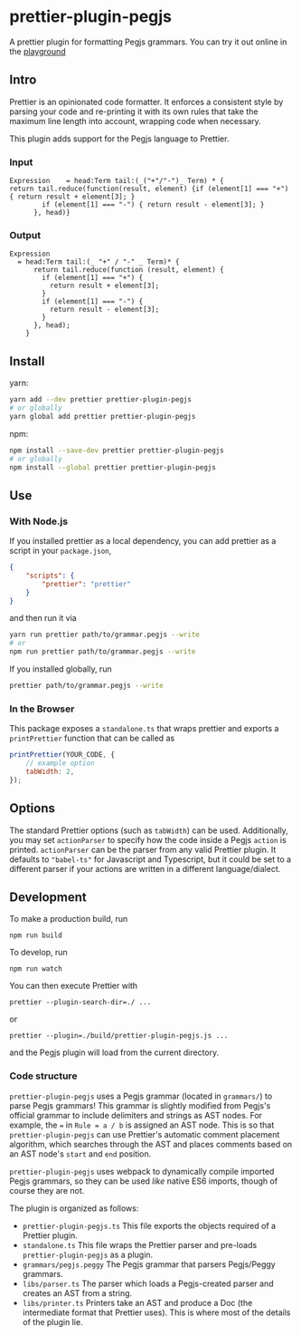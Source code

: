 # prettier-plugin-pegjs

A prettier plugin for formatting Pegjs grammars. You can try it out online in the [playground](https://siefkenj.github.io/prettier-pegjs-playground/)

## Intro

Prettier is an opinionated code formatter. It enforces a consistent style by parsing your code and re-printing it with its own rules that take the maximum line length into account, wrapping code when necessary.

This plugin adds support for the Pegjs language to Prettier.

### Input

```
Expression    = head:Term tail:(_("+"/"-")_ Term) * {
return tail.reduce(function(result, element) {if (element[1] === "+") { return result + element[3]; }
        if (element[1] === "-") { return result - element[3]; }
      }, head)}
```

### Output

```
Expression
  = head:Term tail:(_ "+" / "-" _ Term)* {
      return tail.reduce(function (result, element) {
        if (element[1] === "+") {
          return result + element[3];
        }
        if (element[1] === "-") {
          return result - element[3];
        }
      }, head);
    }
```

## Install

yarn:

```bash
yarn add --dev prettier prettier-plugin-pegjs
# or globally
yarn global add prettier prettier-plugin-pegjs
```

npm:

```bash
npm install --save-dev prettier prettier-plugin-pegjs
# or globally
npm install --global prettier prettier-plugin-pegjs
```

## Use

### With Node.js

If you installed prettier as a local dependency, you can add prettier as a
script in your `package.json`,

```json
{
    "scripts": {
        "prettier": "prettier"
    }
}
```

and then run it via

```bash
yarn run prettier path/to/grammar.pegjs --write
# or
npm run prettier path/to/grammar.pegjs --write
```

If you installed globally, run

```bash
prettier path/to/grammar.pegjs --write
```

### In the Browser

This package exposes a `standalone.ts` that wraps prettier and exports a
`printPrettier` function that can be called as

```js
printPrettier(YOUR_CODE, {
    // example option
    tabWidth: 2,
});
```

## Options

The standard Prettier options (such as `tabWidth`) can be used. Additionally,
you may set `actionParser` to specify how the code inside a Pegjs `action` is
printed. `actionParser` can be the parser from any valid Prettier plugin.
It defaults to `"babel-ts"` for Javascript and Typescript, but it could be set
to a different parser if your actions are written in a different language/dialect.

## Development

To make a production build, run

```
npm run build
```

To develop, run

```
npm run watch
```

You can then execute Prettier with

```
prettier --plugin-search-dir=./ ...
```

or

```
prettier --plugin=./build/prettier-plugin-pegjs.js ...
```

and the Pegjs plugin will load from the current directory.

### Code structure

`prettier-plugin-pegjs` uses a Pegjs grammar (located in `grammars/`)
to parse Pegjs grammars! This grammar is slightly modified from Pegjs's
official grammar to include delimiters and strings as AST nodes.
For example, the `=` in `Rule = a / b` is assigned an AST node.
This is so that `prettier-plugin-pegjs` can use Prettier's automatic
comment placement algorithm, which searches through the AST and places comments
based on an AST node's `start` and `end` position.

`prettier-plugin-pegjs` uses webpack to dynamically compile imported
Pegjs grammars, so they can be used _like_ native ES6 imports, though
of course they are not.

The plugin is organized as follows:

-   `prettier-plugin-pegjs.ts` This file exports the objects required of a
    Prettier plugin.
-   `standalone.ts` This file wraps the Prettier parser and pre-loads
    `prettier-plugin-pegjs` as a plugin.
-   `grammars/pegjs.peggy` The Pegjs grammar that parsers Pegjs/Peggy grammars.
-   `libs/parser.ts` The parser which loads a Pegjs-created parser and creates
    an AST from a string.
-   `libs/printer.ts` Printers take an AST and produce a Doc (the intermediate
    format that Prettier uses). This is where most of the details of the plugin lie.
